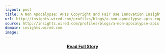 ```yaml
---
layout: post
title: A Non Apocalypse: APIs Copyright and Fair Use Innovation Insights
url: http://insights.wired.com/profiles/blogs/a-non-apocalypse-apis-copyrights-and-fair-use#axzz31ivJwWzj
source: http://insights.wired.com/profiles/blogs/a-non-apocalypse-apis-copyrights-and-fair-use#axzz31ivJwWzj
domain: insights.wired.com
image: 
---
```


<p></p>
<center><p><a href="http://insights.wired.com/profiles/blogs/a-non-apocalypse-apis-copyrights-and-fair-use#axzz31ivJwWzj" style='padding:25px; font-sze:18px; font-weight: bold;'>Read Full Story</a></p></center>

